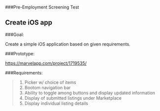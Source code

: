 ###Pre-Employment Screening Test
## Create iOS app

###Goal:

Create a simple iOS application based on given requirements.

###Prototype:

https://marvelapp.com/project/1719535/


###Requirements:  
> 1. Picker w/ choice of items
> 2. Bootom navigation bar
> 3. Ability to toggle among buttons and display updated information
> 4. Display of submitted listings under Marketplace
> 5. Display individual listing details